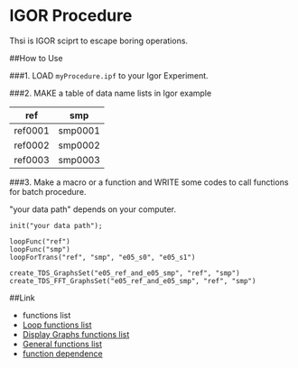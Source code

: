 IGOR Procedure
====

Thsi is IGOR sciprt to escape boring operations.

##How to Use

###1. LOAD `myProcedure.ipf` to your Igor Experiment.

###2. MAKE a table of data name lists in Igor
example

| ref | smp |
| --- | --- |
| ref0001 | smp0001 |
| ref0002 | smp0002 |
| ref0003 | smp0003 |

###3. Make a macro or a function and WRITE some codes
to call functions for batch procedure.

"your data path" depends on your computer.

```
init("your data path");

loopFunc("ref")
loopFunc("smp")
loopForTrans("ref", "smp", "e05_s0", "e05_s1")

create_TDS_GraphsSet("e05_ref_and_e05_smp", "ref", "smp")
create_TDS_FFT_GraphsSet("e05_ref_and_e05_smp", "ref", "smp")
```


##Link
- functions list
 - [Loop functions list](doc/functionsList_Loop.md)
 - [Display Graphs functions list](doc/functionsList_DisplayGraphs.md)
 - [General functions list](doc/functionsList_General.md)
 - [function dependence](doc/img/function_dependence.gif)

